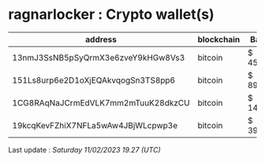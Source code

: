 # ragnarlocker : Crypto wallet(s)

| address | blockchain | Balance |
|---|---|---|
| 13nmJ3SsNB5pSyQrmX3e6zveY9kHGw8Vs3 | bitcoin | $ 4517994 |
| 151Ls8urp6e2D1oXjEQAkvqogSn3TS8pp6 | bitcoin | $ 899289 |
| 1CG8RAqNaJCrmEdVLK7mm2mTuuK28dkzCU | bitcoin | $ 1481197 |
| 19kcqKevFZhiX7NFLa5wAw4JBjWLcpwp3e | bitcoin | $ 3980534 |

Last update : _Saturday 11/02/2023 19.27 (UTC)_


